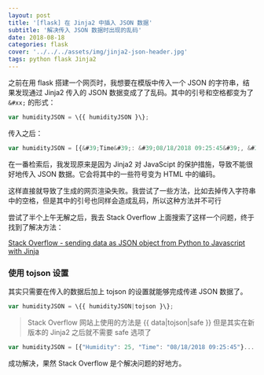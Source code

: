 ```yaml
---
layout: post
title: '[flask] 在 Jinja2 中插入 JSON 数据'
subtitle: '解决传入 JSON 数据时出现的乱码'
date: 2018-08-18
categories: flask
cover: '../../../assets/img/jinja2-json-header.jpg'
tags: python flask Jinja2
---
```


之前在用 flask 搭建一个网页时，我想要在模版中传入一个 JSON 的字符串，结果发现通过 Jinja2 传入的 JSON 数据变成了了乱码。其中的引号和空格都变为了 `&#xx;` 的形式：

```javascript
var humidityJSON = \{{ humidityJSON }\};
```

传入之后：

```javascript
var humidityJSON = [{&#39;Time&#39;: &#39;08/18/2018 09:25:45&#39;, &#39;Humidity&#39;: 25}...
```

在一番检索后，我发现原来是因为 Jinja2 对 JavaScipt 的保护措施，导致不能很好地传入 JSON 数据。它会将其中的一些符号变为 HTML 中的编码。

这样直接就导致了生成的网页渲染失败。我尝试了一些方法，比如去掉传入字符串中的空格，但是其中的引号也同样会造成乱码，所以这种方法并不可行

尝试了半个上午无解之后，我去 Stack Overflow 上面搜索了这样一个问题，终于找到了解决方法：

[Stack Overflow - sending data as JSON object from Python to Javascript with Jinja](https://stackoverflow.com/questions/24719592/sending-data-as-json-object-from-python-to-javascript-with-jinja)

### 使用 tojson 设置

其实只需要在传入的数据后加上 tojson 的设置就能够完成传递 JSON 数据了。

```javascript
var humidityJSON = \{{ humidityJSON|tojson }\};
```

> Stack Overflow 网站上使用的方法是 {{ data|tojson|safe }} 但是其实在新版本的 Jinja2 之后就不需要 safe 选项了

```javascript
var humidityJSON = [{"Humidity": 25, "Time": "08/18/2018 09:25:45"}...
```

成功解决，果然 Stack Overflow 是个解决问题的好地方。
